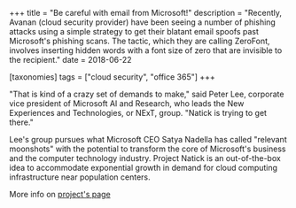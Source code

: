 +++
title = "Be careful with email from Microsoft!"
description = "Recently, Avanan (cloud security provider) have been seeing a number of phishing attacks using a simple strategy to get their blatant email spoofs past Microsoft's phishing scans. The tactic, which they are calling ZeroFont, involves inserting hidden words with a font size of zero that are invisible to the recipient."
date = 2018-06-22

[taxonomies]
tags = ["cloud security", "office 365"]
+++

"That is kind of a crazy set of demands to make," said Peter Lee,
corporate vice president of Microsoft AI and Research, who leads the New
Experiences and Technologies, or NExT, group. "Natick is trying to get
there."

Lee's group pursues what Microsoft CEO Satya Nadella has called
"relevant moonshots" with the potential to transform the core of
Microsoft's business and the computer technology industry. Project
Natick is an out-of-the-box idea to accommodate exponential growth in
demand for cloud computing infrastructure near population centers.

More info on [project's page](http://natick.research.microsoft.com/)